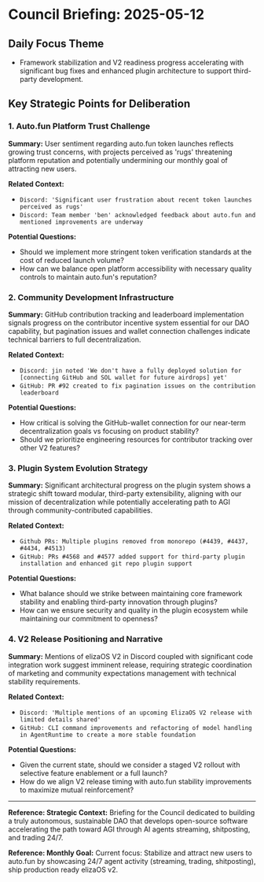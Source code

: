 # Council Briefing: 2025-05-12

## Daily Focus Theme

- Framework stabilization and V2 readiness progress accelerating with significant bug fixes and enhanced plugin architecture to support third-party development.

## Key Strategic Points for Deliberation

### 1. Auto.fun Platform Trust Challenge

**Summary:** User sentiment regarding auto.fun token launches reflects growing trust concerns, with projects perceived as 'rugs' threatening platform reputation and potentially undermining our monthly goal of attracting new users.

**Related Context:**
- `Discord: 'Significant user frustration about recent token launches perceived as rugs'`
- `Discord: Team member 'ben' acknowledged feedback about auto.fun and mentioned improvements are underway`

**Potential Questions:**
- Should we implement more stringent token verification standards at the cost of reduced launch volume?
- How can we balance open platform accessibility with necessary quality controls to maintain auto.fun's reputation?

### 2. Community Development Infrastructure

**Summary:** GitHub contribution tracking and leaderboard implementation signals progress on the contributor incentive system essential for our DAO capability, but pagination issues and wallet connection challenges indicate technical barriers to full decentralization.

**Related Context:**
- `Discord: jin noted 'We don't have a fully deployed solution for [connecting GitHub and SOL wallet for future airdrops] yet'`
- `GitHub: PR #92 created to fix pagination issues on the contribution leaderboard`

**Potential Questions:**
- How critical is solving the GitHub-wallet connection for our near-term decentralization goals vs focusing on product stability?
- Should we prioritize engineering resources for contributor tracking over other V2 features?

### 3. Plugin System Evolution Strategy

**Summary:** Significant architectural progress on the plugin system shows a strategic shift toward modular, third-party extensibility, aligning with our mission of decentralization while potentially accelerating path to AGI through community-contributed capabilities.

**Related Context:**
- `Github PRs: Multiple plugins removed from monorepo (#4439, #4437, #4434, #4513)`
- `GitHub: PRs #4568 and #4577 added support for third-party plugin installation and enhanced git repo plugin support`

**Potential Questions:**
- What balance should we strike between maintaining core framework stability and enabling third-party innovation through plugins?
- How can we ensure security and quality in the plugin ecosystem while maintaining our commitment to openness?

### 4. V2 Release Positioning and Narrative

**Summary:** Mentions of elizaOS V2 in Discord coupled with significant code integration work suggest imminent release, requiring strategic coordination of marketing and community expectations management with technical stability requirements.

**Related Context:**
- `Discord: 'Multiple mentions of an upcoming ElizaOS V2 release with limited details shared'`
- `GitHub: CLI command improvements and refactoring of model handling in AgentRuntime to create a more stable foundation`

**Potential Questions:**
- Given the current state, should we consider a staged V2 rollout with selective feature enablement or a full launch?
- How do we align V2 release timing with auto.fun stability improvements to maximize mutual reinforcement?

---
**Reference: Strategic Context:** Briefing for the Council dedicated to building a truly autonomous, sustainable DAO that develops open-source software accelerating the path toward AGI through AI agents streaming, shitposting, and trading 24/7.

**Reference: Monthly Goal:** Current focus: Stabilize and attract new users to auto.fun by showcasing 24/7 agent activity (streaming, trading, shitposting), ship production ready elizaOS v2.
